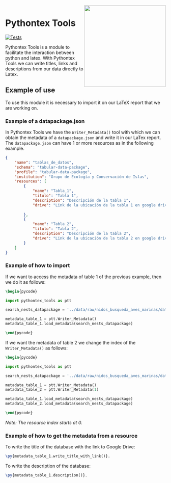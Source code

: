 <img src="https://www.islas.org.mx/img/logo.svg" align="right" width="256" />

# Pythontex Tools

[![Tests](https://github.com/IslasGECI/pythontex_tools/actions/workflows/actions.yml/badge.svg)](https://github.com/IslasGECI/pythontex_tools/actions/workflows/actions.yml)

Pythontex Tools is a module to facilitate the interaction between python and latex.
With Pythontex Tools we can write titles, links and descriptions from our data directly to Latex.

## Example of use
To use this module it is necessary to import it on our LaTeX report that we are working on.

### Example of a datapackage.json
In Pythontex Tools we have the `Writer_Metadata()` tool with which we can obtain the metadata of a `datapackage.json` and write it in our LaTex report.
The `datapackage.json` can have 1 or more resources as in the following example.

```json
{
    "name": "tablas_de_datos",
    "schema": "tabular-data-package",
    "profile": "tabular-data-package",
    "institution": "Grupo de Ecología y Conservación de Islas",
    "resources": [
        {
            "name": "Tabla_1",
            "titulo": "Tabla 1",
            "description": "Descripción de la tabla 1",
            "drive": "Link de la ubicación de la tabla 1 en google drive"
            
        },
        {
            "name": "Tabla_2",
            "titulo": "Tabla 2",
            "description": "Descripción de la tabla 2",
            "drive": "Link de la ubicación de la tabla 2 en google drive"
        }
    ]
}
```

### Example of how to import
If we want to access the metadata of table 1 of the previous example, then we do it as follows:

```latex
\begin{pycode}

import pythontex_tools as ptt

search_nests_datapackage = '../data/raw/nidos_busqueda_aves_marinas/datapackage.json'

metadata_table_1 = ptt.Writer_Metadata()
metadata_table_1.load_metadata(search_nests_datapackage)

\end{pycode}
```

If we want the metadata of table 2 we change the index of the `Writer_Metadata()` as follows:

```latex
\begin{pycode}

import pythontex_tools as ptt

search_nests_datapackage = '../data/raw/nidos_busqueda_aves_marinas/datapackage.json'

metadata_table_1 = ptt.Writer_Metadata()
metadata_table_2 = ptt.Writer_Metadata(1)

metadata_table_1.load_metadata(search_nests_datapackage)
metadata_table_2.load_metadata(search_nests_datapackage)

\end{pycode}
```

_Note: The resource index starts at 0._

### Example of how to get the metadata from a resource

To write the title of the database with the link to Google Drive:
```latex
\py{metadata_table_1.write_title_with_link()}.
```
To write the description of the database:
```latex
\py{metadata_table_1.description()}.
```
